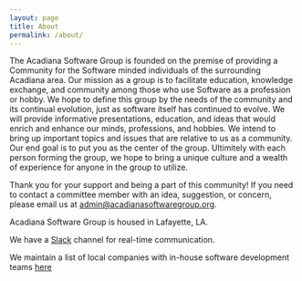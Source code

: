 ```yaml
---
layout: page
title: About
permalink: /about/
---
```


The Acadiana Software Group is founded on the premise of providing a Community for the Software minded individuals of the surrounding Acadiana area. Our mission as a group is to facilitate education, knowledge exchange, and community among those who use Software as a profession or hobby. We hope to define this group by the needs of the community and its continual evolution, just as software itself has continued to evolve. We will provide informative presentations, education, and ideas that would enrich and enhance our minds, professions, and hobbies. We intend to bring up important topics and issues that are relative to us as a community. Our end goal is to put you as the center of the group. Ultimitely with each person forming the group, we hope to bring a unique culture and a wealth of experience for anyone in the group to utilize.

Thank you for your support and being a part of this community! If you need to contact a committee member with an idea, suggestion, or concern, please email us at <admin@acadianasoftwaregroup.org>.

Acadiana Software Group is housed in Lafayette, LA.

We have a [Slack](https://acadianasoftwaregroup.slack.com) channel for real-time communication.

We maintain a list of local companies with in-house software development teams [here](https://docs.google.com/spreadsheets/d/138yo4PNIgTlghjlc4MHxJ-7TP7tdhnZcs2ZpZXwQXWc/pubhtml)
